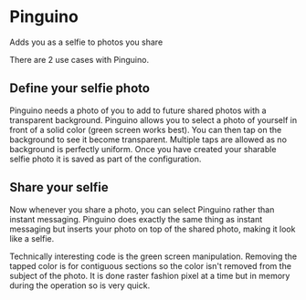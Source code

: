 # Pinguino
Adds you as a selfie to photos you share

There are 2 use cases with Pinguino.

## Define your selfie photo
Pinguino needs a photo of you to add to future shared photos with a transparent background.  Pinguino allows you to select a photo of yourself in front of a solid color (green screen works best).  You can then tap on the background to see it become transparent.  Multiple taps are allowed as no background is perfectly uniform.  Once you have created your sharable selfie photo it is saved as part of the configuration.

## Share your selfie
Now whenever you share a photo, you can select Pinguino rather than instant messaging.  Pinguino does exactly the same thing as instant messaging but inserts your photo on top of the shared photo, making it look like a selfie.

Technically interesting code is the green screen manipulation.  Removing the tapped color is for contiguous sections so the color isn't removed from the subject of the photo.  It is done raster fashion pixel at a time but in memory during the operation so is very quick.
